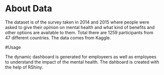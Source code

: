 # About Data

The dataset is of the survey taken  in 2014 and 2015 where people were asked to give their opinion on mental health and what kind of benefits and other options are available to them.
Total there are 1259 participants from 47 different countries. The data comes from Kaggle.

#Usage

The dynamic dashboard is generated for employeers as well as employees to understand the impact of the mental health. The dahboard is created with the help of RShiny.

